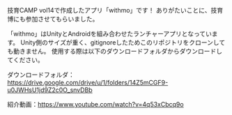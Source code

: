 技育CAMP vol14で作成したアプリ「withmo」です！
ありがたいことに、技育博にも参加させてもらいました。

「withmo」はUnityとAndroidを組み合わせたランチャーアプリとなっています。
Unity側のサイズが重く、gitignoreしたためこのリポジトリをクローンしても動きません。
使用する際は以下のダウンロードフォルダからダウンロードしてください。

ダウンロードフォルダ：https://drive.google.com/drive/u/1/folders/14Z5mCGF9-u0JWHsU1jd9Z2c0O_snvDBb

紹介動画：https://www.youtube.com/watch?v=4q53xCbcq9o
